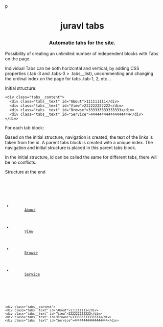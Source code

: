 p<h1 align="center">juravl tabs</a> 
<h3 align="center">Automatic tabs for the site.</h3>

<p>Possibility of creating an unlimited number of independent blocks with Tabs on the page.</p>
<p>Individual Tabs can be both horizontal and vertical, by adding CSS properties (.tab-3 and .tabs-3 > .tabs__list), uncommenting and changing the ordinal index on the page for tabs .tab-1, 2, etc...</p>
<p>Initial structure:</p>

```
<div class="tabs__content"> 
  <div class="tabs__text" id="About">111111111</div> 
  <div class="tabs__text" id="View">222222222222</div> 
  <div class="tabs__text" id="Browse">333333333333333</div> 
  <div class="tabs__text" id="Service">444444444444444444</div> 
</div>
```

<p>For each tab block:</p>
<p>Based on the initial structure, navigation is created, the text of the links is taken from the id. A parent tabs block is created with a unique index. The navigation and initial structure is placed in this parent tabs block.</p>
<p>In the initial structure, id can be called the same for different tabs, there will be no conflicts.</p>
<p>Structure at the end</p>

<code>
<div class="tabs0"> 
  <ul class="tabs__list"> 
    <li class="tabs__item"> 
      <a href="#" class="tabs__link">About</a> 
    </li> 
    <li class="tabs__item"> 
      <a href="#" class="tabs__link">View</a> 
    </li> 
    <li class="tabs__item"> 
      <a href="#" class="tabs__link">Browse</a> 
    </li> 
    <li class="tabs__item"> 
      <a href="#" class="tabs__link">Service</a> 
    </li> 
  </ul>
	
	<div class="tabs__content"> 
    <div class="tabs__text" id="About">111111111</div> 
    <div class="tabs__text" id="View">222222222222</div> 
    <div class="tabs__text" id="Browse">333333333333333</div> 
    <div class="tabs__text" id="Service">444444444444444444</div> 
  </div> 
</div>
</code>


